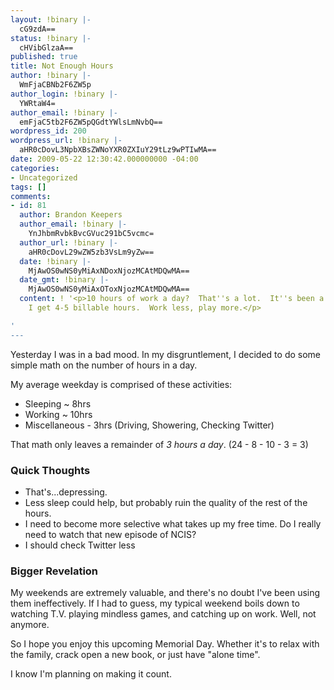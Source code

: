 ```yaml
---
layout: !binary |-
  cG9zdA==
status: !binary |-
  cHVibGlzaA==
published: true
title: Not Enough Hours
author: !binary |-
  WmFjaCBNb2F6ZW5p
author_login: !binary |-
  YWRtaW4=
author_email: !binary |-
  emFjaC5tb2F6ZW5pQGdtYWlsLmNvbQ==
wordpress_id: 200
wordpress_url: !binary |-
  aHR0cDovL3NpbXBsZWNoYXR0ZXIuY29tLz9wPTIwMA==
date: 2009-05-22 12:30:42.000000000 -04:00
categories:
- Uncategorized
tags: []
comments:
- id: 81
  author: Brandon Keepers
  author_email: !binary |-
    YnJhbmRvbkBvcGVuc291bC5vcmc=
  author_url: !binary |-
    aHR0cDovL29wZW5zb3VsLm9yZw==
  date: !binary |-
    MjAwOS0wNS0yMiAxNDoxNjozMCAtMDQwMA==
  date_gmt: !binary |-
    MjAwOS0wNS0yMiAxOToxNjozMCAtMDQwMA==
  content: ! '<p>10 hours of work a day?  That''s a lot.  It''s been a good day if
    I get 4-5 billable hours.  Work less, play more.</p>

'
---
```

Yesterday I was in a bad mood. In my disgruntlement, I decided to do some simple math on the number of hours in a day.

My average weekday is comprised of these activities:

* Sleeping ~ 8hrs
* Working ~ 10hrs
* Miscellaneous - 3hrs (Driving, Showering, Checking Twitter)

That math only leaves a remainder of *3 hours a day*. (24 - 8 - 10 - 3 = 3)

### Quick Thoughts

* That's...depressing.
* Less sleep could help, but probably ruin the quality of the rest of the hours.
* I need to become more selective what takes up my free time. Do I really need to watch that new episode of NCIS?
* I should check Twitter less

### Bigger Revelation

My weekends are extremely valuable, and there's no doubt I've been using them ineffectively. If I had to guess, my typical weekend boils down to watching T.V. playing mindless games, and catching up on work. Well, not anymore.

So I hope you enjoy this upcoming Memorial Day. Whether it's to relax with the family, crack open a new book, or just have "alone time". 

I know I'm planning on making it count.
